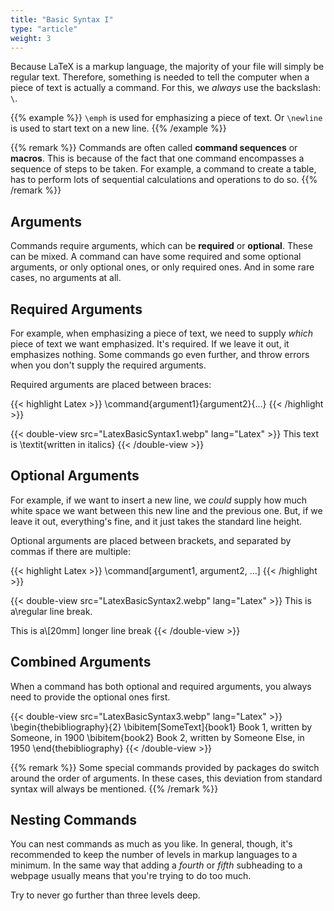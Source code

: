 ```yaml
---
title: "Basic Syntax I"
type: "article"
weight: 3
---
```


Because LaTeX is a markup language, the majority of your file will simply be regular text. Therefore, something is needed to tell the computer when a piece of text is actually a command. For this, we *always* use the backslash: `\`.

{{% example %}}
`\emph` is used for emphasizing a piece of text. Or `\newline` is used to start text on a new line.
{{% /example %}}

{{% remark %}}
Commands are often called **command sequences** or **macros**. This is because of the fact that one command encompasses a sequence of steps to be taken. For example, a command to create a table, has to perform lots of sequential calculations and operations to do so.
{{% /remark %}}

## Arguments

Commands require arguments, which can be **required** or **optional**. These can be mixed. A command can have some required and some optional arguments, or only optional ones, or only required ones. And in some rare cases, no arguments at all.

## Required Arguments

For example, when emphasizing a piece of text, we need to supply *which* piece of text we want emphasized. It's required. If we leave it out, it emphasizes nothing. Some commands go even further, and throw errors when you don't supply the required arguments.

Required arguments are placed between braces:

{{< highlight Latex >}}
\command{argument1}{argument2}{…}
{{< /highlight >}}

{{< double-view src="LatexBasicSyntax1.webp" lang="Latex" >}}
This text is \textit{written in italics}
{{< /double-view >}}

## Optional Arguments

For example, if we want to insert a new line, we *could* supply how much white space we want between this new line and the previous one. But, if we leave it out, everything's fine, and it just takes the standard line height.

Optional arguments are placed between brackets, and separated by commas if there are multiple:

{{< highlight Latex >}}
\command[argument1, argument2, …]
{{< /highlight >}}

{{< double-view src="LatexBasicSyntax2.webp" lang="Latex" >}}
This is a\\regular line break.

This is a\\[20mm] longer line break
{{< /double-view >}}

## Combined Arguments

When a command has both optional and required arguments, you always need to provide the optional ones first.

{{< double-view src="LatexBasicSyntax3.webp" lang="Latex" >}}
\begin{thebibliography}{2}
     \bibitem[SomeText]{book1} Book 1, written by Someone, in 1900
     \bibitem{book2} Book 2, written by Someone Else, in 1950
\end{thebibliography}
{{< /double-view >}}

{{% remark %}}
Some special commands provided by packages do switch around the order of arguments. In these cases, this deviation from standard syntax will always be mentioned.
{{% /remark %}}

## Nesting Commands

You can nest commands as much as you like. In general, though, it's recommended to keep the number of levels in markup languages to a minimum. In the same way that adding a _fourth_ or _fifth_ subheading to a webpage usually means that you're trying to do too much.

Try to never go further than three levels deep.